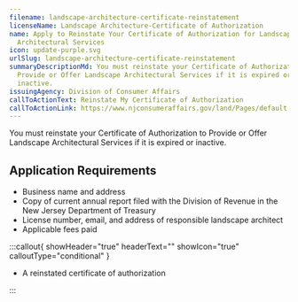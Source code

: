 ```yaml
---
filename: landscape-architecture-certificate-reinstatement
licenseName: Landscape Architecture-Certificate of Authorization
name: Apply to Reinstate Your Certificate of Authorization for Landscape
  Architectural Services
icon: update-purple.svg
urlSlug: landscape-architecture-certificate-reinstatement
summaryDescriptionMd: You must reinstate your Certificate of Authorization to
  Provide or Offer Landscape Architectural Services if it is expired or
  inactive.
issuingAgency: Division of Consumer Affairs
callToActionText: Reinstate My Certificate of Authorization
callToActionLink: https://www.njconsumeraffairs.gov/land/Pages/default.aspx
---
```

You must reinstate your Certificate of Authorization to Provide or Offer Landscape Architectural Services if it is expired or inactive.

## Application Requirements

- Business name and address
- Copy of current annual report filed with the Division of Revenue in the New Jersey Department of Treasury
- License number, email, and address of responsible landscape architect
- Applicable fees paid

:::callout{ showHeader="true" headerText="" showIcon="true" calloutType="conditional" }

- A reinstated certificate of authorization

:::
